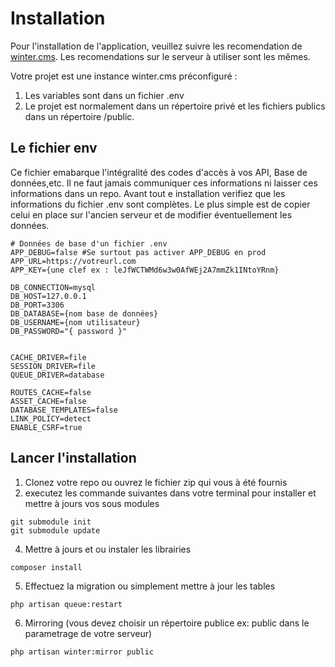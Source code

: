 # Installation
Pour l'installation de l'application, veuillez suivre les recomendation de [winter.cms](https://wintercms.com/docs/setup/installation). Les recomendations sur le serveur à utiliser sont les mêmes. 

Votre projet est une instance winter.cms préconfiguré : 
1. Les variables sont dans un fichier .env
2. Le projet est normalement dans un répertoire privé et les fichiers publics dans un répertoire /public. 
   

## Le fichier env
Ce fichier emabarque l'intégralité des codes d'accès à vos API, Base de données,etc. 
Il ne faut jamais communiquer ces informations ni laisser ces informations dans un repo. Avant tout e installation verifiez que les informations du fichier .env sont complètes. Le plus simple est de copier celui en place sur l'ancien serveur et de modifier éventuellement les données. 
```
# Données de base d'un fichier .env
APP_DEBUG=false #Se surtout pas activer APP_DEBUG en prod
APP_URL=https://votreurl.com
APP_KEY={une clef ex : leJfWCTWMd6w3w0AfWEj2A7mmZk1INtoYRnm}

DB_CONNECTION=mysql
DB_HOST=127.0.0.1
DB_PORT=3306
DB_DATABASE={nom base de données}
DB_USERNAME={nom utilisateur}
DB_PASSWORD="{ password }"


CACHE_DRIVER=file
SESSION_DRIVER=file
QUEUE_DRIVER=database

ROUTES_CACHE=false
ASSET_CACHE=false
DATABASE_TEMPLATES=false
LINK_POLICY=detect
ENABLE_CSRF=true

```
<!--includepart[env]-->

## Lancer l'installation
1. Clonez votre repo ou ouvrez le fichier zip qui vous à été fournis
1. executez les commande suivantes dans votre terminal  pour installer et mettre à jours vos sous modules
```
git submodule init
git submodule update
```
4. Mettre à jours et ou instaler les librairies
```
composer install
```
5. Effectuez la migration ou simplement mettre à jour les tables
```
php artisan queue:restart
```
6. Mirroring (vous devez choisir un répertoire publice ex: public dans le parametrage de votre serveur)
```
php artisan winter:mirror public
```
